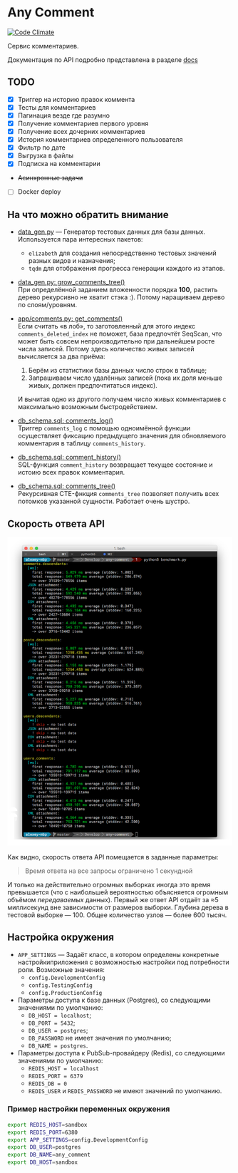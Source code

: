 # Any Comment

[![Code Climate](https://img.shields.io/codeclimate/github/Otetz/any-comment.svg)](https://codeclimate.com/github/Otetz/any-comment)

Сервис комментариев.

Документация по API подробно представлена в разделе [docs](./docs/INDEX.md)
 
## TODO

- [x] Триггер на историю правок коммента
- [x] Тесты для комментариев
- [x] Пагинация везде где разумно
- [x] Получение комментариев первого уровня
- [x] Получение всех дочерних комментариев
- [x] История комментариев определенного пользователя
- [x] Фильтр по дате
- [x] Выгрузка в файлы
- [x] Подписка на комментарии
- ~~Асинхронные задачи~~
- [ ] Docker deploy

## На что можно обратить внимание

* [data_gen.py](./data_gen.py) — Генератор тестовых данных для базы данных.  
  Используется пара интересных пакетов:
  * `elizabeth` для создания непосредственно тестовых значений разных видов и назначения;
  * `tqdm` для отображения прогресса генерации каждого из этапов.

* [data_gen.py: grow_comments_tree()](./data_gen.py#L82)  
  При определённой заданием вложенности порядка **100**, растить дерево рекурсивно не хватит стэка :). Потому наращиваем 
  дерево по слоям/уровням.

* [app/comments.py: get_comments()](./app/comments.py#L26)  
  Если считать «в лоб», то заготовленный для этого индекс `comments_deleted_index` не поможет, база предпочтёт SeqScan, 
  что может быть совсем непроизводительно при дальнейшем росте числа записей. 
  Потому здесь количество живых записей вычисляется за два приёма:
  1. Берём из статистики базы данных число строк в таблице;
  2. Запрашиваем число удалённых записей (пока их доля меньше живых, должен предпочтитаться индекс).
    
  И вычитая одно из другого получаем число живых комментариев с максимально возможным быстродействием.

* [db_schema.sql: comments_log()](./db_schema.sql#L53)  
  Триггер `comments_log` с помощью одноимённой функции осуществляет фиксацию предыдущего значения для обновляемого 
    комментария в таблицу `comments_history`. 

* [db_schema.sql: comment_history()](./db_schema.sql#L137)  
  SQL-функция `comment_history` возвращает текущее состояние и истоию всех правок комментария.

* [db_schema.sql: comments_tree()](./db_schema.sql#L117)  
  Рекурсивная CTE-фнкция `comments_tree` позволяет получить всех потомков указанной сущности. Работает очень шустро.

## Скорость ответа API

![Image of benchmarks](benchmark.png)

Как видно, скорость ответа API помещается в заданные параметры:

> Время ответа на все запросы ограничено 1 секундной 

И только на действительно огромных выборках иногда это время превышается (что с наибольшей вероятностью объясняется 
огромным объёмом *передаваемых* данных). Первый же ответ API отдаёт за ≈5 миллисекунд вне зависимости от размеров 
выборки. Глубина дерева в тестовой выборке — 100. Общее количество узлов — более 600 тысяч. 

## Настройка окружения

* `APP_SETTINGS` — Задаёт класс, в котором определены конкретные настройкиприложения с возможностью настройки под 
  потребности роли. Возможные значения: 
  * `config.DevelopmentConfig`
  * `config.TestingConfig`
  * `config.ProductionConfig`
* Параметры доступа к базе данных (Postgres), со следующими значениями по умолчанию:
  * `DB_HOST = localhost`;
  * `DB_PORT = 5432`;
  * `DB_USER = postgres`;
  * `DB_PASSWORD` не имеет значения по умолчанию;
  * `DB_NAME = postgres`.
* Параметры доступа к PubSub-провайдеру (Redis), со следующими значениями по умолчанию:
  * `REDIS_HOST = localhost`
  * `REDIS_PORT = 6379`
  * `REDIS_DB = 0`
  * `REDIS_USER` и `REDIS_PASSWORD` не имеют значений по умолчанию.

### Пример настройки переменных окружения

```bash
export REDIS_HOST=sandbox
export REDIS_PORT=6380
export APP_SETTINGS=config.DevelopmentConfig
export DB_USER=postgres
export DB_NAME=any_comment
export DB_HOST=sandbox
```

